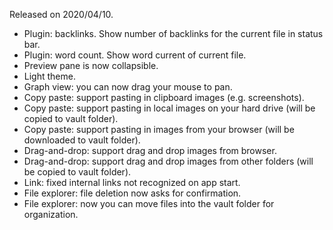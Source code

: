 Released on 2020/04/10.

- Plugin: backlinks. Show number of backlinks for the current file in status bar.
- Plugin: word count. Show word current of current file.
- Preview pane is now collapsible.
- Light theme.
- Graph view: you can now drag your mouse to pan.
- Copy paste: support pasting in clipboard images (e.g. screenshots).
- Copy paste: support pasting in local images on your hard drive (will be copied to vault folder).
- Copy paste: support pasting in images from your browser (will be downloaded to vault folder).
- Drag-and-drop: support drag and drop images from browser.
- Drag-and-drop: support drag and drop images from other folders (will be copied to vault folder).
- Link: fixed internal links not recognized on app start.
- File explorer: file deletion now asks for confirmation.
- File explorer: now you can move files into the vault folder for organization.
